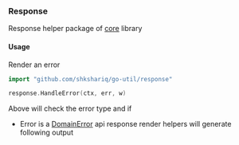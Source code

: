 ### Response

Response helper package of [core](https://github.com/shkshariq/go-util/util) library

#### Usage

Render an error

```go
import "github.com/shkshariq/go-util/response"

response.HandleError(ctx, err, w)

```
Above will check the error type and if 
- Error is a [DomainError]() api response render helpers will generate following output

```json
    
```


